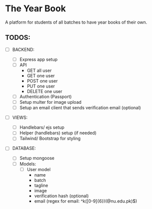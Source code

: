 # The Year Book

A platform for students of all batches to have year books of their own.

## TODOS:

- [ ] BACKEND:

  - [ ] Express app setup
  - [ ] API
    - GET all user
    - GET one user
    - POST one user
    - PUT one user
    - DELETE one user
  - [ ] Authentication (Passport)
  - [ ] Setup multer for image upload
  - [ ] Setup an email client that sends verification email (optional)

- [ ] VIEWS:

  - [ ] Handlebars/ ejs setup
  - [ ] Helper (handlebars) setup (if needed)
  - [ ] Tailwind/ Bootstrap for styling

- [ ] DATABASE:
  - [ ] Setup mongoose
  - [ ] Models:
    - [ ] User model
      - name
      - batch
      - tagline
      - image
      - verification hash (optional)
      - email (regex for email: ^k([0-9]{6})(@nu\.edu\.pk)\$)

